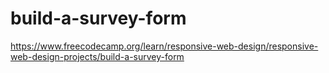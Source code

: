 # build-a-survey-form
https://www.freecodecamp.org/learn/responsive-web-design/responsive-web-design-projects/build-a-survey-form
